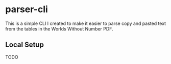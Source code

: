 # parser-cli

This is a simple CLI I created to make it easier to parse copy and pasted text from the tables in the Worlds Without Number PDF.

## Local Setup

TODO